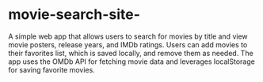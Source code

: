 # movie-search-site-
A simple web app that allows users to search for movies by title and view movie posters, release years, and IMDb ratings. Users can add movies to their favorites list, which is saved locally, and remove them as needed. The app uses the OMDb API for fetching movie data and leverages localStorage for saving favorite movies.

